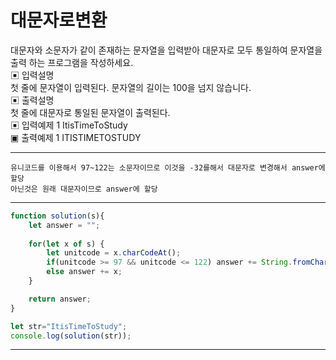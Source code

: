 # 대문자로변환
대문자와 소문자가 같이 존재하는 문자열을 입력받아 대문자로 모두 통일하여 문자열을 출력 하는 프로그램을 작성하세요.   
▣ 입력설명   
첫 줄에 문자열이 입력된다. 문자열의 길이는 100을 넘지 않습니다.   
▣ 출력설명   
첫 줄에 대문자로 통일된 문자열이 출력된다.   
▣ 입력예제 1 ItisTimeToStudy   
▣ 출력예제 1 ITISTIMETOSTUDY   

---

```
유니코드를 이용해서 97~122는 소문자이므로 이것을 -32를해서 대문자로 변경해서 answer에 할당
아닌것은 원래 대문자이므로 answer에 할당
```

---

```js
function solution(s){         
    let answer = "";
    
    for(let x of s) {
        let unitcode = x.charCodeAt();
        if(unitcode >= 97 && unitcode <= 122) answer += String.fromCharCode(unitcode - 32);
        else answer += x;
    }

    return answer;
}    

let str="ItisTimeToStudy";
console.log(solution(str));
```

---

